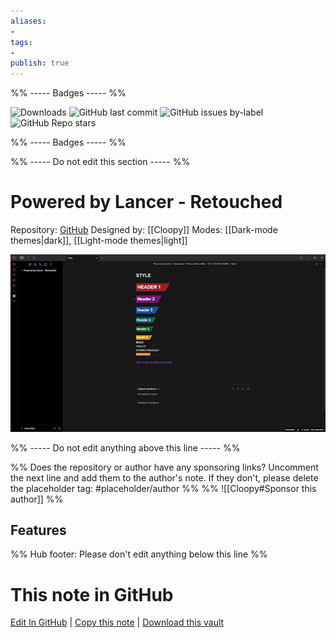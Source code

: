 ```yaml
---
aliases:
- 
tags: 
- 
publish: true
---
```


%% ----- Badges ----- %%

![Downloads](https://img.shields.io/badge/downloads-511-573E7A?style=for-the-badge&logo=)
![GitHub last commit](https://img.shields.io/github/last-commit/Cloopy/Powered-by-Lancer---Retouched?color=573E7A&label=last%20update&logo=github&style=for-the-badge)
![GitHub issues by-label](https://img.shields.io/github/issues/Cloopy/Powered-by-Lancer---Retouched/help%20wanted?color=573E7A&logo=github&style=for-the-badge) 
![GitHub Repo stars](https://img.shields.io/github/stars/Cloopy/Powered-by-Lancer---Retouched?color=573E7A&logo=github&style=for-the-badge)

%% ----- Badges ----- %%

%% ----- Do not edit this section ----- %%

# Powered by Lancer - Retouched

Repository: [GitHub](https://github.com/Cloopy/Powered-by-Lancer---Retouched)
Designed by: [[Cloopy]]
Modes: [[Dark-mode themes|dark]], [[Light-mode themes|light]]



![screenshot](https://github.com/Cloopy/Powered-by-Lancer---Retouched/raw/HEAD/RetouchedLancer.jpg)

%% ----- Do not edit anything above this line ----- %% 

%% Does the repository or author have any sponsoring links? Uncomment the next line and add them to the author's note. If they don't, please delete the placeholder tag: #placeholder/author %%
%% ![[Cloopy#Sponsor this author]] %%


## Features



%% Hub footer: Please don't edit anything below this line %%

# This note in GitHub

<span class="git-footer">[Edit In GitHub](https://github.dev/obsidian-community/obsidian-hub/blob/main/02%20-%20Community%20Expansions/02.05%20All%20Community%20Expansions/Themes/Powered%20by%20Lancer%20-%20Retouched.md "git-hub-edit-note") | [Copy this note](https://raw.githubusercontent.com/obsidian-community/obsidian-hub/main/02%20-%20Community%20Expansions/02.05%20All%20Community%20Expansions/Themes/Powered%20by%20Lancer%20-%20Retouched.md "git-hub-copy-note") | [Download this vault](https://github.com/obsidian-community/obsidian-hub/archive/refs/heads/main.zip "git-hub-download-vault") </span>
